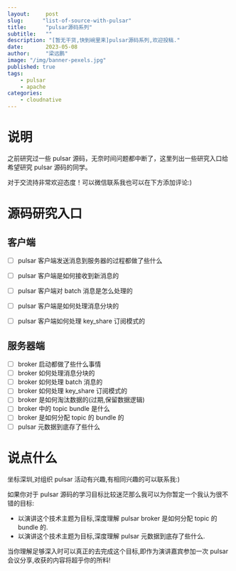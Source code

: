 ```yaml
---
layout:     post 
slug:      "list-of-source-with-pulsar"
title:      "pulsar源码系列"
subtitle:   ""
description: "[暂无干货,快到碗里来]pulsar源码系列,欢迎投稿."
date:       2023-05-08
author:     "梁远鹏"
image: "/img/banner-pexels.jpg"
published: true
tags:
    - pulsar
    - apache
categories: 
    - cloudnative
---
```



# 说明

之前研究过一些 pulsar 源码，无奈时间问题都中断了，这里列出一些研究入口给希望研究 pulsar 源码的同学。

对于交流持非常欢迎态度！可以微信联系我也可以在下方添加评论:)

# 源码研究入口

## 客户端

- [ ] pulsar 客户端发送消息到服务器的过程都做了些什么
- [ ] pulsar 客户端是如何接收到新消息的
- [ ] pulsar 客户端对 batch 消息是怎么处理的
- [ ] pulsar 客户端是如何处理消息分块的
- [ ] pulsar 客户端如何处理 key_share 订阅模式的


## 服务器端

- [ ] broker 启动都做了些什么事情
- [ ] broker 如何处理消息分块的
- [ ] broker 如何处理 batch 消息的
- [ ] broker 如何处理 key_share 订阅模式的
- [ ] broker 是如何淘汰数据的(过期,保留数据逻辑)
- [ ] broker 中的 topic bundle 是什么
- [ ] broker 是如何分配 topic 的 bundle 的
- [ ] pulsar 元数据到底存了些什么

# 说点什么

坐标深圳,对组织 pulsar 活动有兴趣,有相同兴趣的可以联系我:)

如果你对于 pulsar 源码的学习目标比较迷茫那么我可以为你暂定一个我认为很不错的目标:

- 以演讲这个技术主题为目标,深度理解 pulsar broker 是如何分配 topic 的 bundle 的.
- 以演讲这个技术主题为目标,深度理解 pulsar 元数据到底存了些什么.

当你理解足够深入时可以真正的去完成这个目标,即作为演讲嘉宾参加一次 pulsar 会议分享,收获的内容将超乎你的所料!